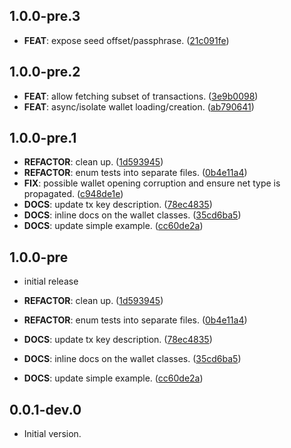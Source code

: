 ## 1.0.0-pre.3

 - **FEAT**: expose seed offset/passphrase. ([21c091fe](https://github.com/cypherstack/cs_monero/commit/21c091fe7a0db32041aa46b7b1098b5c53c529c5))

## 1.0.0-pre.2

 - **FEAT**: allow fetching subset of transactions. ([3e9b0098](https://github.com/cypherstack/cs_monero/commit/3e9b00981057d7aa4a90b92e40e628d01a52979a))
 - **FEAT**: async/isolate wallet loading/creation. ([ab790641](https://github.com/cypherstack/cs_monero/commit/ab790641496604e3ade3085c3f306cf14d634943))

## 1.0.0-pre.1

 - **REFACTOR**: clean up. ([1d593945](https://github.com/cypherstack/cs_monero/commit/1d5939459cace3ea1efbd9ff7cff08f718182257))
 - **REFACTOR**: enum tests into separate files. ([0b4e11a4](https://github.com/cypherstack/cs_monero/commit/0b4e11a4d75c1f65b34e6c75b49059d504bce606))
 - **FIX**: possible wallet opening corruption and ensure net type is propagated. ([c948de1e](https://github.com/cypherstack/cs_monero/commit/c948de1e99ad03a5d61c003aa8681e16b0d0f185))
 - **DOCS**: update tx key description. ([78ec4835](https://github.com/cypherstack/cs_monero/commit/78ec48351f6695026d3ea9de453310dda9e97ee1))
 - **DOCS**: inline docs on the wallet classes. ([35cd6ba5](https://github.com/cypherstack/cs_monero/commit/35cd6ba5b299c3eb7337f06dfb1da4801a299a27))
 - **DOCS**: update simple example. ([cc60de2a](https://github.com/cypherstack/cs_monero/commit/cc60de2ae2b7e9b1359704de251685ab31e2a47a))

## 1.0.0-pre

 - initial release

 - **REFACTOR**: clean up. ([1d593945](https://github.com/cypherstack/cs_monero/commit/1d5939459cace3ea1efbd9ff7cff08f718182257))
 - **REFACTOR**: enum tests into separate files. ([0b4e11a4](https://github.com/cypherstack/cs_monero/commit/0b4e11a4d75c1f65b34e6c75b49059d504bce606))
 - **DOCS**: update tx key description. ([78ec4835](https://github.com/cypherstack/cs_monero/commit/78ec48351f6695026d3ea9de453310dda9e97ee1))
 - **DOCS**: inline docs on the wallet classes. ([35cd6ba5](https://github.com/cypherstack/cs_monero/commit/35cd6ba5b299c3eb7337f06dfb1da4801a299a27))
 - **DOCS**: update simple example. ([cc60de2a](https://github.com/cypherstack/cs_monero/commit/cc60de2ae2b7e9b1359704de251685ab31e2a47a))

## 0.0.1-dev.0

- Initial version.
